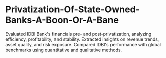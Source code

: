 # Privatization-Of-State-Owned-Banks-A-Boon-Or-A-Bane
Evaluated IDBI Bank's financials pre- and post-privatization, analyzing efficiency, profitability, and stability. Extracted insights on revenue trends, asset quality, and risk exposure. Compared IDBI's performance with global benchmarks using quantitative and qualitative methods.
